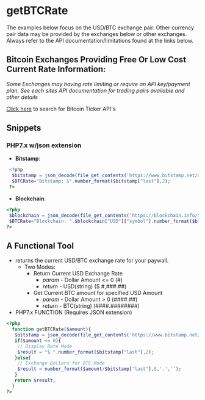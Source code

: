 # getBTCRate
The examples below focus on the USD/BTC exchange pair. Other currency pair data may be provided by the exchanges below or other exchanges. Always refer to the API documentation/limitations found at the links below.
## Bitcoin Exchanges Providing Free Or Low Cost Current Rate Information:
*Some Exchanges may having rate limiting or require an API key/payment plan. See each sites API documentation for trading pairs available and other details*

[Click here](http://www.google.com/search?q=bitcoin+ticker+api) to search for Bitcoin Ticker API's

## Snippets
### PHP7.x w/json extension
* **Bitstamp**:
```php
 <?php
  $bitstamp = json_decode(file_get_contents('https://www.bitstamp.net/api/v2/ticker/btcusd/'),true);
  $BTCRate="Bitstamp: $".number_format($bitstamp["last"],2);
 ?>
 ```
* **Blockchain**:
 ```php
 <?php
  $blockchain = json_decode(file_get_contents('https://blockchain.info/ticker'),true);
  $BTCRate="Blockchain: ".$blockchain["USD"]["symbol"].number_format($blockchain["USD"]["last"],2);
 ?>
 ```
## A Functional Tool
* returns the current USD/BTC exchange rate for your paywall.
  - Two Modes:
    - Return Current USD Exchange Rate
      - *param*  - Dollar Amount <= 0 (#)
      - *return* - USD(string) ($ #,###.##)
    - Get Current BTC amount for specified USD Amount
      - *param*  - Dollar Amount > 0 (####.##)
      - *return* - BTC(string) (####.########)
* PHP7.x FUNCTION (Requires JSON extension)      
```php
<?php
  function getBTCRate($amount){
   $bitstamp = json_decode(file_get_contents('https://www.bitstamp.net/api/v2/ticker/btcusd/'),true);
   if($amount <= 0){
    // Display Rate Mode
    $result = "$ ".number_format($bitstamp["last"],2);
   }else{
    // Exchange Dollars for BTC Mode
    $result = number_format($amount/$bitstamp["last"],8,'.','');
   }
   return $result;
  }
?>
```
